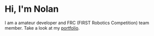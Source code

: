 # Hi, I'm Nolan
I am a amateur developer and FRC (FIRST Robotics Competition) team member.
Take a look at my [portfolio](https://nolanknight.me).
